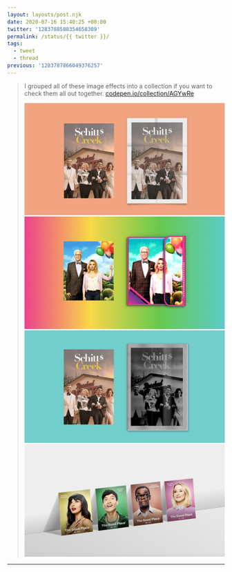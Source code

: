 ```yaml
---
layout: layouts/post.njk
date: 2020-07-16 15:40:25 +00:00
twitter: '1283788588354658309'
permalink: /status/{{ twitter }}/
tags: 
  - tweet
  - thread
previous: '1283787866049376257'
---
```


> I grouped all of these image effects into a collection if you want to check them all out together. [codepen.io/collection/AGYwRe](https://codepen.io/collection/AGYwRe)
> 
> ![Schitt’s Creek cast photo styled as a folded poster.](/img/1283788588354658309-EdDukj6U0AE-v8o.png)
> ![The Good Place cast styled as a trapper keeper.](/img/1283788588354658309-EdDum22U4AE7JEY.png)
> ![The Schitt’s Creek cast styled as a photocopied zine.](/img/1283788588354658309-EdDuoGUUEAETgZG.png)
> ![The Good Place cast photos styled as a row of leaning cards.](/img/1283788588354658309-EdDuo0mVAAEciE2.png)

---
